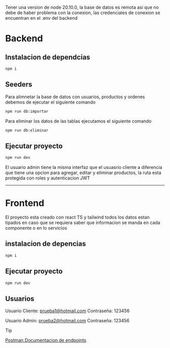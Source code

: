 Tener una version de node 20.10.0, la base de datos es remota asi que no debe de haber problema con la conexion, las credenciales de conexion se encuentran en el .env del backend

# Backend
## Instalacion de dependcias

```bash
npm i
```

## Seeders
Para alimnetar la base de datos con usuarios, productos y ordenes debemos de ejecutar el siguiente comando

```bash
npm run db:importar
```

Para eliminar los datos de las tablas ejecutamos el siguiente comando

```bash
npm run db:eliminar
```

## Ejecutar proyecto

```bash
npm run dev
```

El usuario admin tiene la misma interfaz que el usuasrio cliente a diferencia que tiene una opcion para agregar, editar y eliminar productos, la ruta esta protegida con roles y autenticacion JWT

---
# Frontend
El proyecto esta creado con react TS y tailwind todos los datos estan tipados en caso que se requiera saber que informacion se manda en cada componente o en lo servicios

## instalacion de depencias
```bash
npm i
```

## Ejecutar proyecto

```bash
npm run dev
```


## Usuarios

Usuario Cliente: prueba1@hotmail.com
Contraseña: 123456

Usuario Admin: prueba2@hotmail.com
Contraseña: 123456


> [!TIP]
> [Postman Documentacion de endpoints](https://documenter.getpostman.com/view/37508003/2sA3s3Gr3c)



